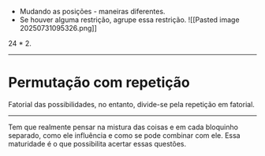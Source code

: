 - Mudando as posições - maneiras diferentes.
- Se houver alguma restrição, agrupe essa restrição.
![[Pasted image 20250731095326.png]]

24 * 2.

---
# Permutação com repetição

Fatorial das possibilidades, no entanto, divide-se pela repetição em fatorial.

---
Tem que realmente pensar na mistura das coisas e em cada bloquinho separado, como ele influência e como se pode combinar com ele. Essa maturidade é o que possibilita acertar essas questões. 
